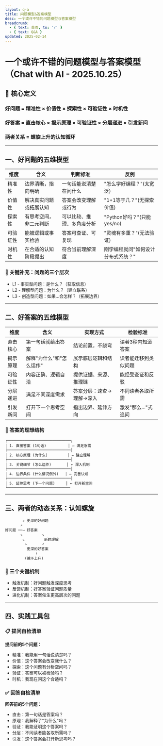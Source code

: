 ```yaml
---
layout: q-a
title: 问题模型&答案模型
desc: 一个或许不错的问题模型与答案模型
breadcrumb:
  - { text: 首页, to: '/' }
  - { text: Q&A }
updated: 2025-02-14
---
```


# 一个或许不错的问题模型与答案模型（Chat with AI - 2025.10.25）

## 🎯 核心定义

### 好问题 = 精准性 × 价值性 × 探索性 × 可验证性 × 时机性

### 好答案 = 直击核心 × 揭示原理 × 可验证性 × 分层递进 × 引发新问

### 两者关系 = 螺旋上升的认知循环

---

## 一、好问题的五维模型

| 维度   | 含义          | 判断标准          | 反例                    |
|------|-------------|---------------|-----------------------|
| 精准性  | 边界清晰，指向明确   | 一句话能说清楚在问什么   | "怎么学好编程？"(太宽泛)        |
| 价值性  | 解决真实问题或拓展认知 | 答案会改变理解或行为    | "1+1等于几？"(无探索价值)      |
| 探索性  | 有思考空间，非二元判断 | 可以比较、推理、多角度分析 | "Python好吗？"(只能yes/no) |
| 可验证性 | 能被逻辑或事实检验   | 答案可查证、可复现     | "灵魂有多重？"(无法验证)        |
| 时机性  | 在合适的认知阶段提出  | 符合当前理解深度      | 刚学编程就问"如何设计分布式系统？"    |

### 🔑 关键补充：问题的三个层次

- L1 - 事实型问题：是什么？（获取信息）
- L2 - 理解型问题：为什么？（建立联系）
- L3 - 创造型问题：如果...会怎样？（拓展边界）

---

## 二、好答案的五维模型

| 维度   | 	含义	           | 实现方式	         | 检验标准         |
|------|----------------|---------------|--------------|
| 直击核心 | 第一句话就给出答案      | 结论前置，不绕弯      | 读者3秒内知道答案    |
| 揭示原理 | 解释"为什么"和"怎么运作" | 展示底层逻辑和结构     | 读者能迁移到类似问题   |
| 可验证性 | 内容正确、逻辑自洽      | 提供证据、来源、推理链   | 能经受查证和反驳     |
| 分层递进 | 满足不同深度需求       | 答案分层：速查→理解→深入 | 不同读者各取所需     |
| 引发新问 | 打开下一个思考空间      | 指出边界、延伸方向     | 激发"那么..."式追问 |

### 📐 答案的理想结构

```text
┌─────────────────────────────┐
│ 1. 直接答案 (1句话)          │ ← 满足急需
├─────────────────────────────┤
│ 2. 核心原理 (为什么)         │ ← 建立理解
├─────────────────────────────┤
│ 3. 关键细节 (怎么运作)       │ ← 深入机制
├─────────────────────────────┤
│ 4. 边界条件 (什么情况例外)   │ ← 完善认知
├─────────────────────────────┤
│ 5. 延伸思考 (下一个问题)     │ ← 打开新空间
└─────────────────────────────
```

---

## 三、两者的动态关系：认知螺旋

```text
        ↗ 更深的好问题
       ↗
好问题 ──→ 好答案
       ↘         ↘
        ↘         新的理解
         ↘       ↗
          更深的好答案
              ↓
         (循环上升)
```

### 🔄 三个关键机制

- 触发机制：好问题触发深度思考
- 反馈机制：好答案验证问题质量
- 进化机制：答案催生更高层次的问题

---

## 四、实践工具包

### 📋 提问自检清单

**提问前的5个问题：**<br/>

- 精准：我能用一句话说清楚吗？
- 价值：这个答案会改变我什么？
- 探索：这个问题有分析空间吗？
- 验证：答案可以被检验吗？
- 时机：我现在问这个合适吗？

### ✅ 回答自检清单

**回答前的5个问题：**<br/>

- 直击：第一句话是答案吗？
- 原理：我解释了"为什么"吗？
- 验证：我能证明这个答案吗？
- 分层：不同读者能各取所需吗？
- 引发：这个答案会打开新思考吗？

